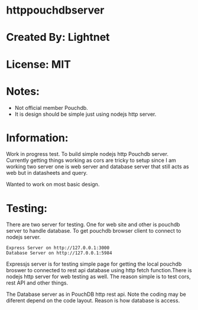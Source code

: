 
# httppouchdbserver

# Created By: Lightnet

# License: MIT

# Notes:
 * Not official member Pouchdb.
 * It is design should be simple just using nodejs http server.

# Information:
  Work in progress test. To build simple nodejs http Pouchdb server. Currently getting things working as cors are tricky to setup since I am working two server one is web server and database server that still acts as web but in datasheets and query.

  Wanted to work on most basic design.

# Testing:
 There are two server for testing. One for web site and other is pouchdb server to handle database. To get pouchdb browser client to connect to nodejs server.

```
Express Server on http://127.0.0.1:3000
Database Server on http://127.0.0.1:5984
```
Expressjs server is for testing simple page for getting the local pouchdb broswer to connected to rest api database using http fetch function.There is nodejs http server for web testing as well. The reason simple is to test cors, rest API and other things.

The Database server as in PouchDB http rest api. Note the coding may be diferent depend on the code layout. Reason is how database is access.
